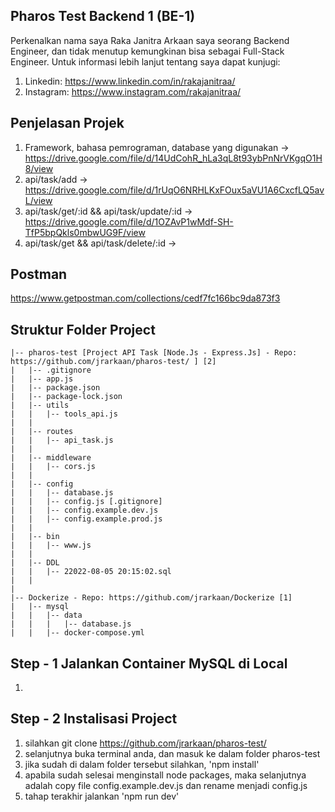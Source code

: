 ## Pharos Test Backend 1 (BE-1)
Perkenalkan nama saya Raka Janitra Arkaan saya seorang Backend Engineer, dan tidak menutup kemungkinan bisa sebagai Full-Stack Engineer. 
Untuk informasi lebih lanjut tentang saya dapat kunjugi:
1. Linkedin: https://www.linkedin.com/in/rakajanitraa/
2. Instagram: https://www.instagram.com/rakajanitraa/

## Penjelasan Projek
1. Framework, bahasa pemrograman, database yang digunakan -> https://drive.google.com/file/d/14UdCohR_hLa3qL8t93ybPnNrVKgqO1H8/view
2. api/task/add -> https://drive.google.com/file/d/1rUqO6NRHLKxFOux5aVU1A6CxcfLQ5avL/view
3. api/task/get/:id && api/task/update/:id -> https://drive.google.com/file/d/1OZAvP1wMdf-SH-TfP5bpQkls0mbwUG9F/view
4. api/task/get && api/task/delete/:id ->

## Postman
https://www.getpostman.com/collections/cedf7fc166bc9da873f3

## Struktur Folder Project
```
|-- pharos-test [Project API Task [Node.Js - Express.Js] - Repo: https://github.com/jrarkaan/pharos-test/ ] [2]
|   |-- .gitignore
|   |-- app.js
|   |-- package.json
|   |-- package-lock.json 
|   |-- utils
|   |   |-- tools_api.js
|   |   
|   |-- routes
|   |   |-- api_task.js
|   |
|   |-- middleware
|   |   |-- cors.js
|   |
|   |-- config
|   |   |-- database.js
|   |   |-- config.js [.gitignore]
|   |   |-- config.example.dev.js
|   |   |-- config.example.prod.js
|   |
|   |-- bin
|   |   |-- www.js
|   |
|   |-- DDL
|   |   |-- 22022-08-05 20:15:02.sql
|   |
|
|-- Dockerize - Repo: https://github.com/jrarkaan/Dockerize [1]
|   |-- mysql
|   |   |-- data
|   |   |   |-- database.js
|   |   |-- docker-compose.yml
```
## Step - 1 Jalankan Container MySQL di Local
1.

## Step - 2 Instalisasi Project
1. silahkan git clone https://github.com/jrarkaan/pharos-test/
2. selanjutnya buka terminal anda, dan masuk ke dalam folder pharos-test
3. jika sudah di dalam folder tersebut silahkan, 'npm install'
4. apabila sudah selesai menginstall node packages, maka selanjutnya adalah copy file config.example.dev.js dan rename menjadi config.js
5. tahap terakhir jalankan 'npm run dev'
      
